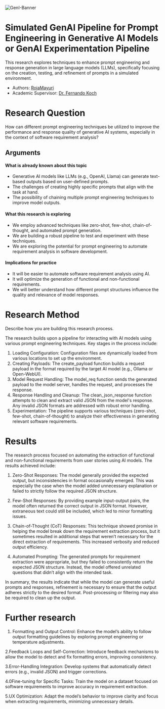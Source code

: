![GenI-Banner](https://github.com/genilab-fau/genial-fau.github.io/blob/8f1a2d3523f879e1082918c7bba19553cb6e7212/images/geni-lab-banner.png?raw=true)

# Simulated GenAI Pipeline for Prompt Engineering in Generative AI Models  or GenAI Experimentation Pipeline 

This research explores techniques to enhance prompt engineering and response generation in large language models (LLMs), specifically focusing on the creation, testing, and refinement of prompts in a simulated environment.



* Authors: [RojaMayuri](Rpottepalli2024@fau.edu)
* Academic Supervisor: [Dr. Fernando Koch](http://www.fernandokoch.me)

  
# Research Question 

How can different prompt engineering techniques be utilized to improve the performance and response quality of generative AI systems, especially in the context of software requirement analysis?

## Arguments

#### What is already known about this topic

*  Generative AI models like LLMs (e.g., OpenAI, Llama) can generate text-based outputs based on user-defined prompts.
* The challenges of creating highly specific prompts that align with the task at hand.
* The possibility of chaining multiple prompt engineering techniques to improve model outputs.

#### What this research is exploring


* We employ advanced techniques like zero-shot, few-shot, chain-of-thought, and automated prompt generation.
* We are building a robust pipeline to test and experiment with these techniques.
* We are exploring the potential for prompt engineering to automate requirement analysis in software development.

#### Implications for practice



* It will be easier to automate software requirement analysis using AI.
* It will optimize the generation of functional and non-functional requirements.
* We will better understand how different prompt structures influence the quality and relevance of model responses.


# Research Method

Describe how you are building this research process.

The research builds upon a pipeline for interacting with AI models using various prompt engineering techniques. Key stages in the process include:

1. Loading Configuration: Configuration files are dynamically loaded from various locations to set up the environment.
2. Creating Payloads: The create_payload function builds a request payload in the format required by the target AI model (e.g., Ollama or Open-WebUI).
3. Model Request Handling: The model_req function sends the generated payload to the model server, handles the request, and processes the response.
4. Response Handling and Cleanup: The clean_json_response function attempts to clean and extract valid JSON from the model's response. Any invalid JSON formats are addressed with robust error handling.
5. Experimentation: The pipeline supports various techniques (zero-shot, few-shot, chain-of-thought) to analyze their effectiveness in generating relevant software requirements.

# Results

The research process focused on automating the extraction of functional and non-functional requirements from user stories using AI models. The results achieved include:

1. Zero-Shot Responses: The model generally provided the expected output, but inconsistencies in format occasionally emerged. This was especially the case when the model added unnecessary explanation or failed to strictly follow the required JSON structure.

2. Few-Shot Responses: By providing example input-output pairs, the model often returned the correct output in JSON format. However, extraneous text could still be included, which led to minor formatting issues.

3. Chain-of-Thought (CoT) Responses: This technique showed promise in helping the model break down the requirement extraction process, but it sometimes resulted in additional steps that weren’t necessary for the direct extraction of requirements. This increased verbosity and reduced output efficiency.

4. Automated Prompting: The generated prompts for requirement extraction were appropriate, but they failed to consistently return the expected JSON structure. Instead, the model offered unrelated questions that didn’t align with the intended task.

In summary, the results indicate that while the model can generate useful prompts and responses, refinement is necessary to ensure that the output adheres strictly to the desired format. Post-processing or filtering may also be required to clean up the output.

# Further research

1. Formatting and Output Control: Enhance the model’s ability to follow output formatting guidelines by exploring prompt engineering or temperature adjustments.

2.Feedback Loops and Self-Correction: Introduce feedback mechanisms to allow the model to detect and fix formatting errors, improving consistency.

3.Error-Handling Integration: Develop systems that automatically detect errors (e.g., invalid JSON) and trigger corrections.

4.0Fine-tuning for Specific Tasks: Train the model on a dataset focused on software requirements to improve accuracy in requirement extraction.

5.UX Optimization: Adapt the model’s behavior to improve clarity and focus when extracting requirements, minimizing unnecessary details.
